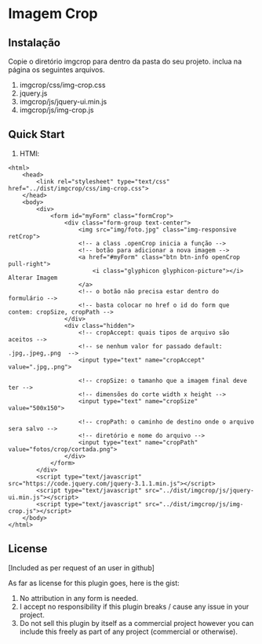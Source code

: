 Imagem Crop
=====================

Instalação
-------------------------------
Copie o diretório imgcrop para dentro da pasta do seu projeto.
inclua na página os seguintes arquivos.

1. imgcrop/css/img-crop.css
2. jquery.js
3. imgcrop/js/jquery-ui.min.js
4. imgcrop/js/img-crop.js 

Quick Start
-------------------------------

1. HTMl:
```
<html>
    <head>
        <link rel="stylesheet" type="text/css" href="../dist/imgcrop/css/img-crop.css">
    </head>
    <body>
        <div>
            <form id="myForm" class="formCrop">
                <div class="form-group text-center">
                    <img src="img/foto.jpg" class="img-responsive retCrop">
                    <!-- a class .openCrop inicia a função -->
                    <!-- botão para adicionar a nova imagem -->
                    <a href="#myForm" class="btn btn-info openCrop pull-right">
                        <i class="glyphicon glyphicon-picture"></i> Alterar Imagem
                    </a>
                    <!-- o botão não precisa estar dentro do formulário -->
                    <!-- basta colocar no href o id do form que contem: cropSize, cropPath -->
                </div>
                <div class="hidden">
                    <!-- cropAccept: quais tipos de arquivo são aceitos -->
                    <!-- se nenhum valor for passado default: .jpg,.jpeg,.png  -->
                    <input type="text" name="cropAccept" value=".jpg,.png">

                    <!-- cropSize: o tamanho que a imagem final deve ter -->
                    <!-- dimensões do corte width x height -->
                    <input type="text" name="cropSize"  value="500x150">

                    <!-- cropPath: o caminho de destino onde o arquivo sera salvo -->
                    <!-- diretório e nome do arquivo -->
                    <input type="text" name="cropPath"  value="fotos/crop/cortada.png">
                </div>
            </form>
        </div>
        <script type="text/javascript" src="https://code.jquery.com/jquery-3.1.1.min.js"></script>
        <script type="text/javascript" src="../dist/imgcrop/js/jquery-ui.min.js"></script>
        <script type="text/javascript" src="../dist/imgcrop/js/img-crop.js"></script>
    </body>
</html>
```


		
License
-------------------------------
[Included as per request of an user in github]

As far as license for this plugin goes, here is the gist:

1. No attribution in any form is needed.
2. I accept no responsibility if this plugin breaks / cause any issue in your project.
3. Do not sell this plugin by itself as a commercial project however you can include this freely as part of any project (commercial or otherwise).
